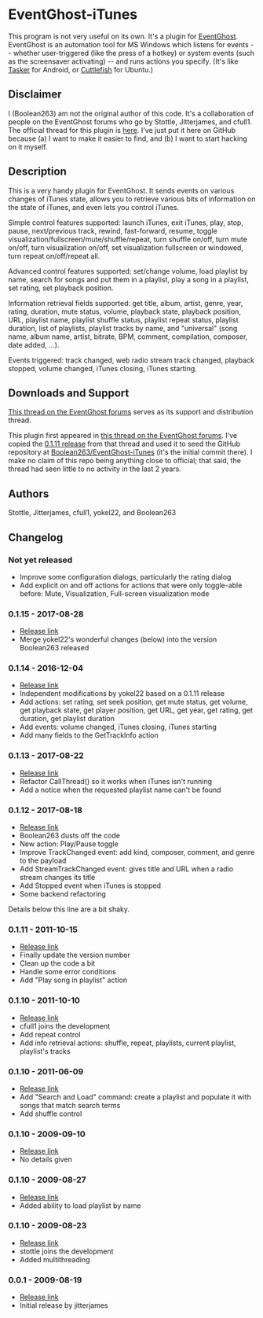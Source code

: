 # EventGhost-iTunes

This program is not very useful on its own. It's a plugin for
[EventGhost](http://www.eventghost.net/).
EventGhost is an automation tool for MS Windows
which listens for events -- whether user-triggered (like the press of a hotkey)
or system events (such as the screensaver activating) -- and runs actions
you specify. (It's like [Tasker](http://tasker.dinglisch.net/) for Android, or
[Cuttlefish](https://launchpad.net/cuttlefish) for Ubuntu.)

## Disclaimer

I (Boolean263) am not the original author of this code. It's a collaboration
of people on the EventGhost forums who go by Stottle, Jitterjames, and cfull1.
The official thread for this plugin is
[here](http://www.eventghost.net/forum/viewtopic.php?f=10&t=1815&start=0).
I've just put it here on GitHub because (a) I want to make it easier to find,
and (b) I want to start hacking on it myself.

## Description

This is a very handy plugin for EventGhost. It sends events on various changes
of iTunes state, allows you to retrieve various bits of information on the
state of iTunes, and even lets you control iTunes.

Simple control features supported: launch iTunes, exit iTunes, play, stop,
pause, next/previous track, rewind, fast-forward, resume, toggle
visualization/fullscreen/mute/shuffle/repeat, turn shuffle on/off,
turn mute on/off, turn visualization on/off, set visualization fullscreen
or windowed,
turn repeat on/off/repeat all.

Advanced control features supported: set/change volume, load playlist
by name, search for songs and put them in a playlist, play a song in a
playlist, set rating, set playback position.

Information retrieval fields supported: get title, album, artist, genre, year,
rating, duration, mute status, volume, playback state, playback position, URL,
playlist name, playlist shuffle status, playlist repeat status, playlist
duration, list of playlists, playlist tracks by name, and "universal" (song
name, album name, artist, bitrate, BPM, comment, compilation, composer, date
added, ...).

Events triggered: track changed, web radio stream track changed,
playback stopped, volume changed, iTunes closing, iTunes starting.

## Downloads and Support

[This thread on the EventGhost forums](http://www.eventghost.net/forum/viewtopic.php?f=9&t=9802)
serves as its support and distribution thread.

This plugin first appeared in
[this thread on the EventGhost forums](http://www.eventghost.net/forum/viewtopic.php?f=10&t=1815&start=0).
I've copied the
[0.1.11 release](http://www.eventghost.net/forum/viewtopic.php?f=10&t=1815&start=45#p19716)
from that thread and used it to seed the GitHub repository at
[Boolean263/EventGhost-iTunes](https://github.com/Boolean263/EventGhost-iTunes)
(it's the initial commit there).
I make no claim of this repo being anything close to official;
that said, the thread had seen little to no activity in the last 2 years.

## Authors

Stottle, Jitterjames, cfull1, yokel22, and Boolean263

## Changelog

### Not yet released
* Improve some configuration dialogs, particularly the rating dialog
* Add explicit on and off actions for actions that were only toggle-able
  before: Mute, Visualization, Full-screen visualization mode

### 0.1.15 - 2017-08-28
* [Release link](http://www.eventghost.net/forum/viewtopic.php?f=10&t=1815&p=47869#p47869)
* Merge yokel22's wonderful changes (below) into the version Boolean263 released

### 0.1.14 - 2016-12-04

* [Release link](http://www.eventghost.net/forum/viewtopic.php?f=13&t=9487#p43921)
* Independent modifications by yokel22 based on a 0.1.11 release
* Add actions: set rating, set seek position, get mute status, get volume,
  get playback state, get player position, get URL, get year, get rating, get
  duration, get playlist duration
* Add events: volume changed, iTunes closing, iTunes starting
* Add many fields to the GetTrackInfo action

### 0.1.13 - 2017-08-22

* [Release link](http://www.eventghost.net/forum/viewtopic.php?f=10&t=1815&start=60#p47762)
* Refactor CallThread() so it works when iTunes isn't running
* Add a notice when the requested playlist name can't be found

### 0.1.12 - 2017-08-18

* [Release link](http://www.eventghost.net/forum/viewtopic.php?f=10&t=1815&start=60#p47694)
* Boolean263 dusts off the code
* New action: Play/Pause toggle
* Improve TrackChanged event: add kind, composer, comment, and genre
  to the payload
* Add StreamTrackChanged event: gives title and URL when a radio stream
  changes its title
* Add Stopped event when iTunes is stopped
* Some backend refactoring

Details below this line are a bit shaky.

### 0.1.11 - 2011-10-15
* [Release link](http://www.eventghost.net/forum/viewtopic.php?f=10&t=1815&start=45#p19716)
* Finally update the version number
* Clean up the code a bit
* Handle some error conditions
* Add "Play song in playlist" action

### 0.1.10 - 2011-10-10
* [Release link](http://www.eventghost.net/forum/viewtopic.php?f=10&t=1815&start=45#p19626)
* cfull1 joins the development
* Add repeat control
* Add info retrieval actions: shuffle, repeat, playlists, current playlist,
  playlist's tracks

### 0.1.10 - 2011-06-09
* [Release link](http://www.eventghost.net/forum/viewtopic.php?f=10&t=1815&start=30#p18478)
* Add "Search and Load" command: create a playlist and populate it with
  songs that match search terms
* Add shuffle control

### 0.1.10 - 2009-09-10

* [Release link](http://www.eventghost.net/forum/viewtopic.php?f=10&t=1815&start=15#p10597)
* No details given

### 0.1.10 - 2009-08-27

* [Release link](http://www.eventghost.net/forum/viewtopic.php?f=10&t=1815#p10224)
* Added ability to load playlist by name

### 0.1.10 - 2009-08-23

* [Release link](http://www.eventghost.net/forum/viewtopic.php?f=10&t=1815#p10125)
* stottle joins the development
* Added multithreading

### 0.0.1 - 2009-08-19

* [Release link](http://www.eventghost.net/forum/viewtopic.php?f=10&t=1815#p10027)
* Initial release by jitterjames
